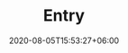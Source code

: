 ---
title:  "Entry"
date:   2020-08-05T15:53:27+06:00
draft: false
description: "This is meta description"
weight: 6
intro: "If you are thinking of applying for Bage, please apply from this application form. You will need your resume and resume to apply. The recruiting staff will contact you within a few business days regarding the results of the document screening."
---